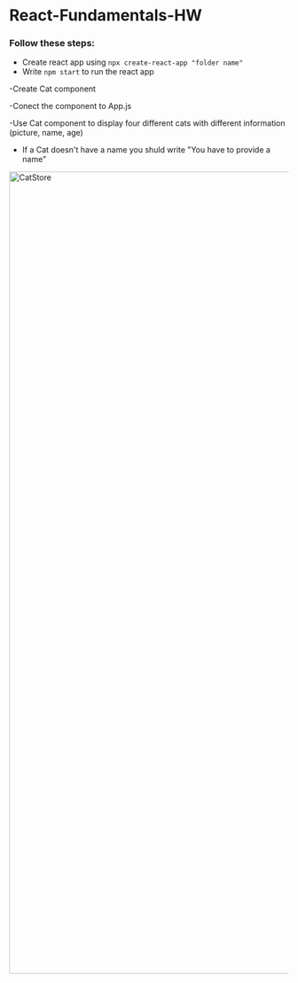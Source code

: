 # React-Fundamentals-HW

### Follow these steps:
* Create react app using `npx create-react-app "folder name"`
* Write `npm start` to run the react app

-Create Cat component 

-Conect the component to App.js

-Use Cat component to display four different cats with different information (picture, name, age)
- If a Cat doesn't have a name you shuld write "You have to provide a name"
<img width="1448" alt="CatStore" src="https://user-images.githubusercontent.com/102030206/171110813-65465e1b-9dab-47fe-bb93-48dbb62492cc.png">

